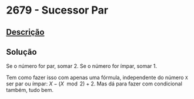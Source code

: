 # 2679 - Sucessor Par

## [Descrição](https://www.beecrowd.com.br/judge/pt/problems/view/2679)

## Solução

Se o número for par, somar $2$. Se o número for ímpar, somar $1$.

Tem como fazer isso com apenas uma fórmula, independente do número `X` ser par ou ímpar: $X - (X \mod 2) + 2$. Mas dá para fazer com condicional também, tudo bem.
